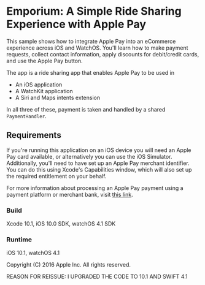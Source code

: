 # Emporium: A Simple Ride Sharing Experience with Apple Pay

This sample shows how to integrate Apple Pay into an eCommerce experience across iOS and WatchOS. You'll learn how to make payment requests, collect contact information, apply discounts for debit/credit cards, and use the Apple Pay button.

The app is a ride sharing app that enables Apple Pay to be used in

* An iOS application
* A WatchKit application
* A Siri and Maps intents extension

In all three of these, payment is taken and handled by a shared `PaymentHandler`.

## Requirements

If you're running this application on an iOS device you will need an Apple Pay card available, or alternatively you can use the iOS Simulator. Additionally, you'll need to have set up an Apple Pay merchant identifier. You can do this using Xcode's Capabilities window, which will also set up the required entitlement on your behalf.

For more information about processing an Apple Pay payment using a payment platform or merchant bank, visit [this link](developer.apple.com/apple-pay).

### Build

Xcode 10.1, iOS 10.0 SDK, watchOS 4.1 SDK

### Runtime

iOS 10.1, watchOS 4.1

Copyright (C) 2016 Apple Inc. All rights reserved.

REASON FOR REISSUE: I UPGRADED THE CODE TO 10.1 AND SWIFT 4.1
